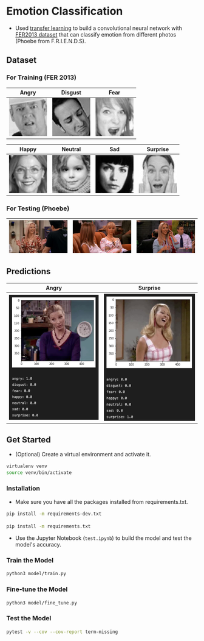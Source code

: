 # Emotion Classification

- Used [transfer learning](https://towardsdatascience.com/transfer-learning-with-vgg16-and-keras-50ea161580b4) to build a convolutional neural network with [FER2013 dataset](https://www.kaggle.com/datasets/msambare/fer2013) that can classify emotion from different photos (Phoebe from F.R.I.E.N.D.S).

## Dataset  

### For Training (FER 2013)

Angry | Disgust | Fear
-- | -- | --
![angry](A3-Data/Fer2013/images/angry/Training_1021836.jpg) | ![disgust](A3-Data/Fer2013/images/disgust/Training_10371709.jpg) | ![fear](A3-Data/Fer2013/images/fear/Training_1044537.jpg)

Happy | Neutral | Sad | Surprise
-- | -- | -- | --
![happy](A3-Data/Fer2013/images/happy/Training_1018317.jpg) | ![neutral](A3-Data/Fer2013/images/neutral/Training_1017299.jpg) | ![sad](A3-Data/Fer2013/images/sad/Training_1015213.jpg) | ![surprise](A3-Data/Fer2013/images/surprise/Training_1002457.jpg)

### For Testing (Phoebe)

![test1](A3-Data/Phoebe/images/unknown/10_51.jpg) | ![test2](A3-Data/Phoebe/images/unknown/1_01.jpg) | ![test3](A3-Data/Phoebe/images/unknown/11_01.jpg)
-- | -- | --

## Predictions

Angry | Surprise
---- | ----
![angry](imgSrc/angryDetection.png) | ![surprise](imgSrc/surpriseDetection.png)

## Get Started

- (Optional) Create a virtual environment and activate it.

```bash
virtualenv venv
source venv/bin/activate
```

### Installation

- Make sure you have all the packages installed from requirements.txt.

```bash
pip install -m requirements-dev.txt

pip install -m requirements.txt
```

- Use the Jupyter Notebook (`test.ipynb`) to build the model and test the model's accuracy.

### Train the Model

```bash
python3 model/train.py
```

### Fine-tune the Model

```bash
python3 model/fine_tune.py
```

### Test the Model

```bash
pytest -v --cov --cov-report term-missing
```